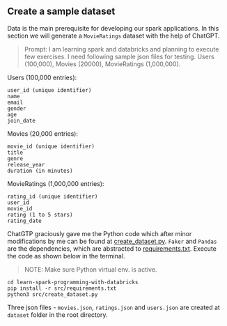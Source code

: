 ## Create a sample dataset

Data is the main prerequisite for developing our spark applications. In this section we will generate a `MovieRatings` dataset with the help of ChatGPT.

> Prompt: I am learning spark and databricks and planning to execute few exercises. I need following sample json files for testing. Users (100,000), Movies (20000), MovieRatings (1,000,000).

Users (100,000 entries):
```
user_id (unique identifier)
name
email
gender
age
join_date
```

Movies (20,000 entries):
```
movie_id (unique identifier)
title
genre
release_year
duration (in minutes)
```

MovieRatings (1,000,000 entries):

```
rating_id (unique identifier)
user_id
movie_id
rating (1 to 5 stars)
rating_date
```

ChatGTP graciously gave me the Python code which after minor modifications by me can be found at [create_dataset.py](./../src/create_dataset.py). `Faker` and `Pandas` are the dependencies, which are abstracted to [requirements.txt](./../src/requirements.txt). Execute the code as shown below in the terminal.

> NOTE: Make sure Python virtual env. is active.

```
cd learn-spark-programming-with-databricks
pip install -r src/requirements.txt
python3 src/create_dataset.py
```

Three json files - `movies.json`, `ratings.json` and `users.json` are created at `dataset` folder in the root directory.